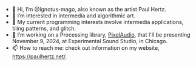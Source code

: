 - 👋 Hi, I’m @Ignotus-mago, also known as the artist Paul Hertz.
- 👀 I’m interested in intermedia and algorithmic art.
- 🌱 My current programming interests involve intermedia applications, tiling patterns, and glitch. 
- 💞️ I’m working on a Processing library, [PixelAudio](https://github.com/Ignotus-mago/PixelAudio "PixelAudio"), that I'll be presenting November 9, 2024, at Experimental Sound Studio, in Chicago. 
- 📫 How to reach me: check out information on my website, https://paulhertz.net/.

<!---
Ignotus-mago/Ignotus-mago is a ✨ special ✨ repository because its `README.md` (this file) appears on your GitHub profile.
You can click the Preview link to take a look at your changes.
--->
